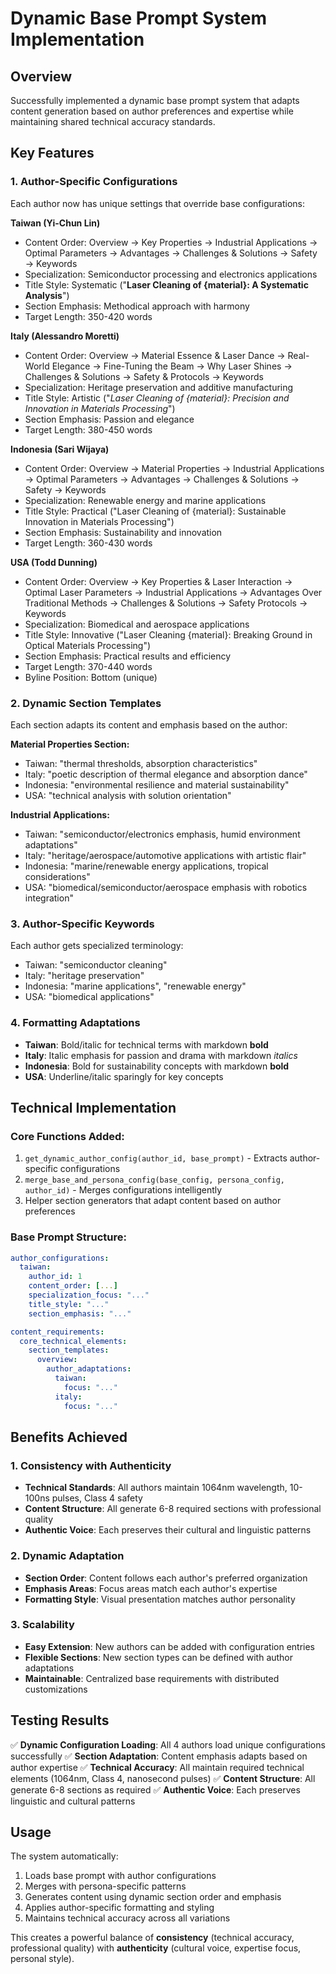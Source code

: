 # Dynamic Base Prompt System Implementation

## Overview
Successfully implemented a dynamic base prompt system that adapts content generation based on author preferences and expertise while maintaining shared technical accuracy standards.

## Key Features

### 1. Author-Specific Configurations
Each author now has unique settings that override base configurations:

**Taiwan (Yi-Chun Lin)**
- Content Order: Overview → Key Properties → Industrial Applications → Optimal Parameters → Advantages → Challenges & Solutions → Safety → Keywords
- Specialization: Semiconductor processing and electronics applications
- Title Style: Systematic ("**Laser Cleaning of {material}: A Systematic Analysis**")
- Section Emphasis: Methodical approach with harmony
- Target Length: 350-420 words

**Italy (Alessandro Moretti)**
- Content Order: Overview → Material Essence & Laser Dance → Real-World Elegance → Fine-Tuning the Beam → Why Laser Shines → Challenges & Solutions → Safety & Protocols → Keywords
- Specialization: Heritage preservation and additive manufacturing
- Title Style: Artistic ("*Laser Cleaning of {material}: Precision and Innovation in Materials Processing*")
- Section Emphasis: Passion and elegance
- Target Length: 380-450 words

**Indonesia (Sari Wijaya)**
- Content Order: Overview → Material Properties → Industrial Applications → Optimal Parameters → Advantages → Challenges & Solutions → Safety → Keywords
- Specialization: Renewable energy and marine applications
- Title Style: Practical ("Laser Cleaning of {material}: Sustainable Innovation in Materials Processing")
- Section Emphasis: Sustainability and innovation
- Target Length: 360-430 words

**USA (Todd Dunning)**
- Content Order: Overview → Key Properties & Laser Interaction → Optimal Laser Parameters → Industrial Applications → Advantages Over Traditional Methods → Challenges & Solutions → Safety Protocols → Keywords
- Specialization: Biomedical and aerospace applications
- Title Style: Innovative ("Laser Cleaning {material}: Breaking Ground in Optical Materials Processing")
- Section Emphasis: Practical results and efficiency
- Target Length: 370-440 words
- Byline Position: Bottom (unique)

### 2. Dynamic Section Templates
Each section adapts its content and emphasis based on the author:

**Material Properties Section:**
- Taiwan: "thermal thresholds, absorption characteristics"
- Italy: "poetic description of thermal elegance and absorption dance"
- Indonesia: "environmental resilience and material sustainability"
- USA: "technical analysis with solution orientation"

**Industrial Applications:**
- Taiwan: "semiconductor/electronics emphasis, humid environment adaptations"
- Italy: "heritage/aerospace/automotive applications with artistic flair"
- Indonesia: "marine/renewable energy applications, tropical considerations"
- USA: "biomedical/semiconductor/aerospace emphasis with robotics integration"

### 3. Author-Specific Keywords
Each author gets specialized terminology:
- Taiwan: "semiconductor cleaning"
- Italy: "heritage preservation"
- Indonesia: "marine applications", "renewable energy"
- USA: "biomedical applications"

### 4. Formatting Adaptations
- **Taiwan**: Bold/italic for technical terms with markdown **bold**
- **Italy**: Italic emphasis for passion and drama with markdown *italics*
- **Indonesia**: Bold for sustainability concepts with markdown **bold**
- **USA**: Underline/italic sparingly for key concepts

## Technical Implementation

### Core Functions Added:
1. `get_dynamic_author_config(author_id, base_prompt)` - Extracts author-specific configurations
2. `merge_base_and_persona_config(base_config, persona_config, author_id)` - Merges configurations intelligently
3. Helper section generators that adapt content based on author preferences

### Base Prompt Structure:
```yaml
author_configurations:
  taiwan:
    author_id: 1
    content_order: [...]
    specialization_focus: "..."
    title_style: "..."
    section_emphasis: "..."

content_requirements:
  core_technical_elements:
    section_templates:
      overview:
        author_adaptations:
          taiwan:
            focus: "..."
          italy:
            focus: "..."
```

## Benefits Achieved

### 1. Consistency with Authenticity
- **Technical Standards**: All authors maintain 1064nm wavelength, 10-100ns pulses, Class 4 safety
- **Content Structure**: All generate 6-8 required sections with professional quality
- **Authentic Voice**: Each preserves their cultural and linguistic patterns

### 2. Dynamic Adaptation
- **Section Order**: Content follows each author's preferred organization
- **Emphasis Areas**: Focus areas match each author's expertise
- **Formatting Style**: Visual presentation matches author personality

### 3. Scalability
- **Easy Extension**: New authors can be added with configuration entries
- **Flexible Sections**: New section types can be defined with author adaptations
- **Maintainable**: Centralized base requirements with distributed customizations

## Testing Results

✅ **Dynamic Configuration Loading**: All 4 authors load unique configurations successfully
✅ **Section Adaptation**: Content emphasis adapts based on author expertise
✅ **Technical Accuracy**: All maintain required technical elements (1064nm, Class 4, nanosecond pulses)
✅ **Content Structure**: All generate 6-8 sections as required
✅ **Authentic Voice**: Each preserves linguistic and cultural patterns

## Usage

The system automatically:
1. Loads base prompt with author configurations
2. Merges with persona-specific patterns
3. Generates content using dynamic section order and emphasis
4. Applies author-specific formatting and styling
5. Maintains technical accuracy across all variations

This creates a powerful balance of **consistency** (technical accuracy, professional quality) with **authenticity** (cultural voice, expertise focus, personal style).
